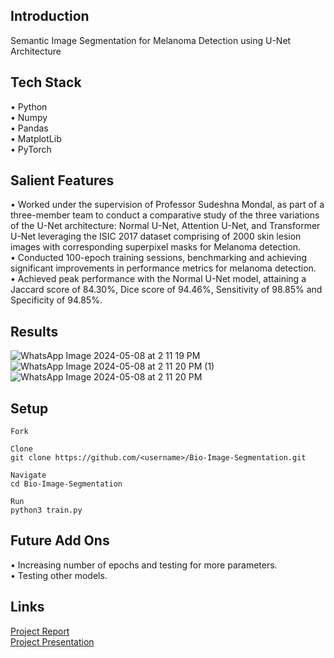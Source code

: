 ## Introduction
Semantic Image Segmentation for Melanoma Detection using U-Net Architecture

## Tech Stack
• Python <br />
• Numpy <br />
• Pandas <br />
• MatplotLib <br />
• PyTorch 

## Salient Features
• Worked under the supervision of Professor Sudeshna Mondal, as part of a three-member team to conduct a comparative study of the three variations of the U-Net architecture: Normal U-Net, Attention U-Net, and Transformer U-Net leveraging the ISIC 2017 dataset comprising of 2000 skin lesion images with corresponding superpixel masks for Melanoma detection. <br />
• Conducted 100-epoch training sessions, benchmarking and achieving significant improvements in performance metrics for melanoma detection. <br />
• Achieved peak performance with the Normal U-Net model, attaining a Jaccard score of 84.30%, Dice score of 94.46%, Sensitivity of 98.85% and Specificity of 94.85%.

## Results
![WhatsApp Image 2024-05-08 at 2 11 19 PM](https://github.com/vibhoooo/Bio-Image-Segmentation/assets/96656912/507cf7e4-3122-4248-b521-f7f5646ccad6) <br />
![WhatsApp Image 2024-05-08 at 2 11 20 PM (1)](https://github.com/vibhoooo/Bio-Image-Segmentation/assets/96656912/31247a20-405a-4e1a-b9e9-a5db1fc7efb2) <br />
![WhatsApp Image 2024-05-08 at 2 11 20 PM](https://github.com/vibhoooo/Bio-Image-Segmentation/assets/96656912/0c20b141-5032-4303-9331-5abaf8529a7a)

## Setup
    Fork
    
    Clone 
    git clone https://github.com/<username>/Bio-Image-Segmentation.git

    Navigate
    cd Bio-Image-Segmentation

    Run
    python3 train.py

## Future Add Ons
• Increasing number of epochs and testing for more parameters. <br />
• Testing other models.

## Links 
[Project Report](https://drive.google.com/file/d/1AYf9sR1Auh-w-6Mz5BiYJheDroCbp3fa/view) <br />
[Project Presentation](https://docs.google.com/presentation/d/1D5mxi_4DRx5Q2XhDgAYkF5acrmzD9kB_/edit?usp=sharing&ouid=102136323534911327924&rtpof=true&sd=true)


